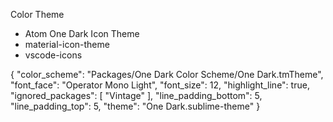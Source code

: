 Color Theme
- Atom One Dark
Icon Theme
- material-icon-theme
- vscode-icons


{
	"color_scheme": "Packages/One Dark Color Scheme/One Dark.tmTheme",
	"font_face": "Operator Mono Light",
	"font_size": 12,
	"highlight_line": true,
	"ignored_packages":
	[
		"Vintage"
	],
	"line_padding_bottom": 5,
	"line_padding_top": 5,
	"theme": "One Dark.sublime-theme"
}
